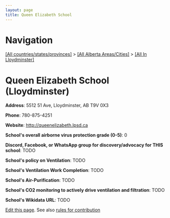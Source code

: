 ```yaml
---
layout: page
title: Queen Elizabeth School
---
```

# Navigation

[[All countries/states/provinces]](../../..) > [[All Alberta Areas/Cities]](../..) > [[All In Lloydminster]](..)

# Queen Elizabeth School (Lloydminster)

**Address**: 5512 51 Ave, Lloydminster, AB T9V 0X3

**Phone**: 780-875-4251

**Website**: <http://queenelizabeth.lpsd.ca>

**School's overall airborne virus protection grade (0-5)**: 0

**Discord, Facebook, or WhatsApp group for discovery/advocacy for THIS school**: TODO

**School's policy on Ventilation**: TODO

**School's Ventilation Work Completion**: TODO

**School's Air-Purification**: TODO

**School's CO2 monitoring to actively drive ventilation and filtration**: TODO

**School's Wikidata URL**: TODO


[Edit this page](https://github.com/ventilate-schools/AB/edit/main/./Lloydminster/Queen_Elizabeth_School.md). See also [rules for contribution](../../../contribution-rules/)